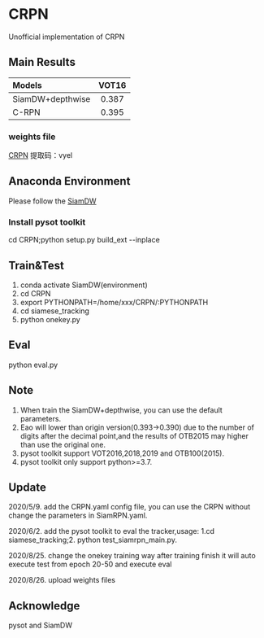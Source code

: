 # CRPN
Unofficial implementation of CRPN
## Main Results
| Models  | VOT16 |
| :------ | :------: | 
| SiamDW+depthwise  | 0.387 | 
| C-RPN     | 0.395 | 
### weights file
[CRPN](https://pan.baidu.com/s/1L22M5bnROjmxWCsOICf4XA )
提取码：vyel
## Anaconda Environment
Please follow the [SiamDW](https://github.com/researchmm/SiamDW)

### Install pysot toolkit 
cd CRPN;python setup.py build_ext --inplace
## Train&Test
1. conda activate SiamDW(environment)
2. cd CRPN
3. export PYTHONPATH=/home/xxx/CRPN/:PYTHONPATH
4. cd siamese_tracking
5. python onekey.py 
## Eval
python eval.py
## Note
1. When train the SiamDW+depthwise, you can use the default parameters.
2. Eao will lower than origin version(0.393->0.390) due to the number of digits after the decimal point,and the results of OTB2015 may higher than use the original one. 
3. pysot toolkit support VOT2016,2018,2019 and OTB100(2015).
4. pysot toolkit only support python>=3.7.
## Update
2020/5/9. add the CRPN.yaml config file, you can use the CRPN without change the parameters in SiamRPN.yaml.

2020/6/2. add the pysot toolkit to eval the tracker,usage: 1.cd siamese_tracking;2. python test_siamrpn_main.py.

2020/8/25. change the onekey training way after training finish it will auto execute test from epoch 20-50 and execute eval

2020/8/26. upload weights files
## Acknowledge
pysot and SiamDW
